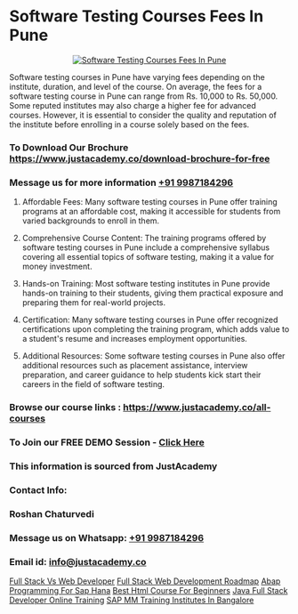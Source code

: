 # Software Testing Courses Fees In Pune

<p align="center">
  <a href="https://justacademy.co/program-detail/software-testing">
    <img src="https://justacademy.co/storage2/program_images/1704700438.webp" alt="Software Testing Courses Fees In Pune">
  </a>
</p>


Software testing courses in Pune have varying fees depending on the institute, duration, and level of the course. On average, the fees for a software testing course in Pune can range from Rs. 10,000 to Rs. 50,000. Some reputed institutes may also charge a higher fee for advanced courses. However, it is essential to consider the quality and reputation of the institute before enrolling in a course solely based on the fees.
### To Download Our Brochure https://www.justacademy.co/download-brochure-for-free
### Message us for more information [+91 9987184296](https://api.whatsapp.com/send?phone=919987184296)
1) Affordable Fees: Many software testing courses in Pune offer training programs at an affordable cost, making it accessible for students from varied backgrounds to enroll in them.

2) Comprehensive Course Content: The training programs offered by software testing courses in Pune include a comprehensive syllabus covering all essential topics of software testing, making it a value for money investment.

3) Hands-on Training: Most software testing institutes in Pune provide hands-on training to their students, giving them practical exposure and preparing them for real-world projects.

4) Certification: Many software testing courses in Pune offer recognized certifications upon completing the training program, which adds value to a student's resume and increases employment opportunities.

5) Additional Resources: Some software testing courses in Pune also offer additional resources such as placement assistance, interview preparation, and career guidance to help students kick start their careers in the field of software testing.

### Browse our course links : https://www.justacademy.co/all-courses 
### To Join our FREE DEMO Session - [Click Here](https://www.justacademy.co/register-for-course-demo)


### This information is sourced from JustAcademy
### Contact Info:
### Roshan Chaturvedi
### Message us on Whatsapp: [+91 9987184296](https://api.whatsapp.com/send?phone=919987184296)
### Email id: [info@justacademy.co](mailto:info@justacademy.co)
                    
[Full Stack Vs Web Developer](https://www.linkedin.com/pulse/full-stack-vs-web-developer-justacademy-stockport-igope?trackingId=i84zdbWGfQ56Tw%2FjD5cBeA%3D%3D&lipi=urn%3Ali%3Apage%3Ad_flagship3_company_admin%3Bhrs%2FVe6MQa2w%2FxcFE4Py%2Fw%3D%3D)
[Full Stack Web Development Roadmap](https://www.linkedin.com/pulse/full-stack-web-development-roadmap-justacademy-manchester-xrtkf?trackingId=Qa4Qgi3qoB0Ak4IZYSH1cg%3D%3D&lipi=urn%3Ali%3Apage%3Ad_flagship3_company_admin%3BjwbjXdoOSmefqxJib%2FbqYQ%3D%3D)
[Abap Programming For Sap Hana](https://medium.com/@justacademytraining/abap-programming-for-sap-hana-8b3be94f9cb3)
[Best Html Course For Beginners](https://medium.com/@abhidnya.1068/best-html-course-for-beginners-ed3d61adcc62)
[Java Full Stack Developer Online Training](https://justacademyin.github.io/Articles/Java-Full-Stack-Developer-Online-Training)
[SAP MM Training Institutes In Bangalore](https://justacademyin.github.io/Articles/SAP-MM-Training-Institutes-In-Bangalore)
